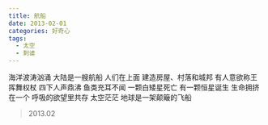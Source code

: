 ```yaml
---
title: 航船
date: 2013-02-01
categories: 好奇心
tags:
  - 太空
  - 刺谑
---
```


海洋波涛汹涌
大陆是一艘航船
人们在上面
建造房屋、村落和城邦<!--more-->
有人意欲称王
挥舞权杖
四下人声鼎沸
鱼类充耳不闻
一颗白矮星死亡
有一颗恒星诞生
生命拥挤在一个
呼吸的欲望里共存
太空茫茫
地球是一架颠簸的飞船

> 2013.02